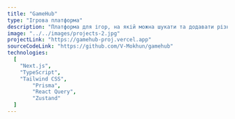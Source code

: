 ```yaml
---
title: "GameHub"
type: "Ігрова платформа"
description: "Платформа для ігор, на якій можна шукати та додавати різні ігри до своєї бібліотеки. Спілкуйтеся з іншими користувачами, переписуйтеся, імпортуйте ігри зі Steam, діліться відгуками про ігри та переглядайте рейтинги. Цей сайт було створено з використанням Next.js та TypeScript, Prisma як ORM та PostgreSQL як бази даних. Стан фронтенду керується за допомогою Zustand, а для отримання даних використовується React Query."
image: "../../images/projects-2.jpg"
projectLink: "https://gamehub-proj.vercel.app"
sourceCodeLink: "https://github.com/V-Mokhun/gamehub"
technologies:
  [
    "Next.js",
    "TypeScript",
    "Tailwind CSS",
		"Prisma",
		"React Query",
		"Zustand"
  ]
---
```

